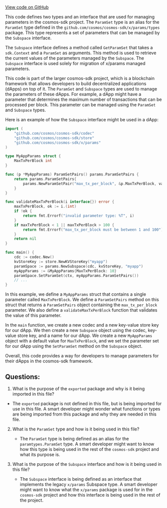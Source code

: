 [View code on GitHub](https://github.com/cosmos/cosmos-sdk/blob/main/x/slashing/exported/exported.go)

This code defines two types and an interface that are used for managing parameters in the cosmos-sdk project. The `ParamSet` type is an alias for the `ParamSet` type defined in the `github.com/cosmos/cosmos-sdk/x/params/types` package. This type represents a set of parameters that can be managed by the `Subspace` interface.

The `Subspace` interface defines a method called `GetParamSet` that takes a `sdk.Context` and a `ParamSet` as arguments. This method is used to retrieve the current values of the parameters managed by the `Subspace`. The `Subspace` interface is used solely for migration of x/params managed parameters.

This code is part of the larger cosmos-sdk project, which is a blockchain framework that allows developers to build decentralized applications (dApps) on top of it. The `ParamSet` and `Subspace` types are used to manage the parameters of these dApps. For example, a dApp might have a parameter that determines the maximum number of transactions that can be processed per block. This parameter can be managed using the `ParamSet` and `Subspace` types.

Here is an example of how the `Subspace` interface might be used in a dApp:

```go
import (
    "github.com/cosmos/cosmos-sdk/codec"
    "github.com/cosmos/cosmos-sdk/store"
    "github.com/cosmos/cosmos-sdk/x/params"
)

type MyAppParams struct {
    MaxTxPerBlock int
}

func (p *MyAppParams) ParamSetPairs() params.ParamSetPairs {
    return params.ParamSetPairs{
        params.NewParamSetPair("max_tx_per_block", &p.MaxTxPerBlock, validateMaxTxPerBlock),
    }
}

func validateMaxTxPerBlock(i interface{}) error {
    maxTxPerBlock, ok := i.(int)
    if !ok {
        return fmt.Errorf("invalid parameter type: %T", i)
    }
    if maxTxPerBlock < 1 || maxTxPerBlock > 100 {
        return fmt.Errorf("max_tx_per_block must be between 1 and 100")
    }
    return nil
}

func main() {
    cdc := codec.New()
    kvStoreKey := store.NewKVStoreKey("myapp")
    paramSpace := params.NewSubspace(cdc, kvStoreKey, "myapp")
    myAppParams := &MyAppParams{MaxTxPerBlock: 10}
    paramSpace.SetParamSet(ctx, myAppParams.ParamSetPairs())
    // ...
}
```

In this example, we define a `MyAppParams` struct that contains a single parameter called `MaxTxPerBlock`. We define a `ParamSetPairs` method on this struct that returns a `ParamSetPairs` object containing the `max_tx_per_block` parameter. We also define a `validateMaxTxPerBlock` function that validates the value of this parameter.

In the `main` function, we create a new codec and a new key-value store key for our dApp. We then create a new `Subspace` object using the codec, key-value store key, and a name for our dApp. We create a new `MyAppParams` object with a default value for `MaxTxPerBlock`, and we set the parameter set for our dApp using the `SetParamSet` method on the `Subspace` object.

Overall, this code provides a way for developers to manage parameters for their dApps in the cosmos-sdk framework.
## Questions: 
 1. What is the purpose of the `exported` package and why is it being imported in this file?
   - The `exported` package is not defined in this file, but is being imported for use in this file. A smart developer might wonder what functions or types are being imported from this package and why they are needed in this file.

2. What is the `ParamSet` type and how is it being used in this file?
   - The `ParamSet` type is being defined as an alias for the `paramtypes.ParamSet` type. A smart developer might want to know how this type is being used in the rest of the `cosmos-sdk` project and what its purpose is.

3. What is the purpose of the `Subspace` interface and how is it being used in this file?
   - The `Subspace` interface is being defined as an interface that implements the legacy `x/params` Subspace type. A smart developer might want to know what the `x/params` package is used for in the `cosmos-sdk` project and how this interface is being used in the rest of the project.